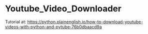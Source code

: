 # Youtube_Video_Downloader
Tutorial at: https://python.plainenglish.io/how-to-download-youtube-videos-with-python-and-pytube-76b0dbaacd9a
